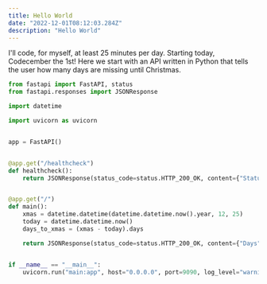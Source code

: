 ```yaml
---
title: Hello World
date: "2022-12-01T08:12:03.284Z"
description: "Hello World"
---
```


I'll code, for myself, at least 25 minutes per day.
Starting today, Codecember the 1st!
Here we start with an API written in Python that tells the user how many days are missing until Christmas.

```py
from fastapi import FastAPI, status
from fastapi.responses import JSONResponse

import datetime

import uvicorn as uvicorn


app = FastAPI()


@app.get("/healthcheck")
def healthcheck():
    return JSONResponse(status_code=status.HTTP_200_OK, content={"Status": "Running"})


@app.get("/")
def main():
    xmas = datetime.datetime(datetime.datetime.now().year, 12, 25)
    today = datetime.datetime.now()
    days_to_xmas = (xmas - today).days

    return JSONResponse(status_code=status.HTTP_200_OK, content={"Days": days_to_xmas})


if __name__ == "__main__":
    uvicorn.run("main:app", host="0.0.0.0", port=9090, log_level="warning")
```

